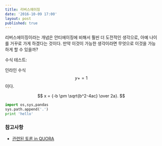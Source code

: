 ```yaml
---
title: 리버스에이징
date: '2016-10-09 17:00'
layout: post
published: true
---
```


리버스에이징이라는 개념은 안티에이징에 비해서 훨씬 더 도전적인 생각으로, 아예 나이를 거꾸로 가게 하겠다는 것이다. 만약 이것이 가능한 생각이라면 무엇으로 이것을 가능하게 할 수 있을까? 


수식 테스트: 

인라인 수식 $$ y += 1 $$ 이다. 


$$ x = {-b \pm \sqrt{b^2-4ac} \over 2a}. $$
    
```python
import os,sys,pandas 
sys.path.append('.')
print 'hello'
```




### 참고사항

* [관련된 토론 in QUORA](https://www.quora.com/Will-it-be-possible-to-reverse-aging-in-the-near-future)
